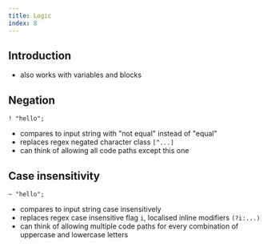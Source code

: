 ```yaml
---
title: Logic
index: 8
---
```


## Introduction

- also works with variables and blocks



## Negation

```
! "hello";
```

- compares to input string with "not equal" instead of "equal"
- replaces regex negated character class `[^...]`
- can think of allowing all code paths except this one



## Case insensitivity

```
~ "hello";
```

- compares to input string case insensitively
- replaces regex case insensitive flag `i`, localised inline modifiers `(?i:...)`
- can think of allowing multiple code paths for every combination of uppercase and lowercase letters
